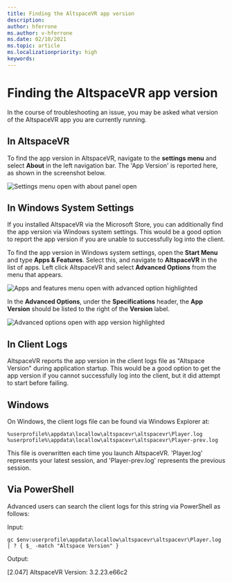 ```yaml
---
title: Finding the AltspaceVR app version
description: 
author: hferrone
ms.author: v-hferrone
ms.date: 02/10/2021
ms.topic: article
ms.localizationpriority: high
keywords: 
---
```


# Finding the AltspaceVR app version

In the course of troubleshooting an issue, you may be asked what version of the AltspaceVR app you are currently running.

## In AltspaceVR

To find the app version in AltspaceVR, navigate to the **settings menu** and select **About** in the left navigation bar. The 'App Version' is reported here, as shown in the screenshot below.

![Settings menu open with about panel open]()

## In Windows System Settings

If you installed AltspaceVR via the Microsoft Store, you can additionally find the app version via Windows system settings.  This would be a good option to report the app version if you are unable to successfully log into the client.

To find the app version in Windows system settings, open the **Start Menu** and type **Apps & Features**. Select this, and navigate to **AltspaceVR** in the list of apps. Left click AltspaceVR and select **Advanced Options** from the menu that appears.

![Apps and features menu open with advanced option highlighted]()

In the **Advanced Options**, under the **Specifications** header, the **App Version** should be listed to the right of the **Version** label.

![Advanced options open with app version highlighted]()

## In Client Logs

AltspaceVR reports the app version in the client logs file as "Altspace Version" during application startup. This would be a good option to get the app version if you cannot successfully log into the client, but it did attempt to start before failing.

## Windows

On Windows, the client logs file can be found via Windows Explorer at:

```
%userprofile%\appdata\locallow\altspacevr\altspacevr\Player.log
%userprofile%\appdata\locallow\altspacevr\altspacevr\Player-prev.log
```

This file is overwritten each time you launch AltspaceVR. 'Player.log' represents your latest session, and 'Player-prev.log' represents the previous session.

## Via PowerShell

Advanced users can search the client logs for this string via PowerShell as follows:

Input:

```
gc $env:userprofile\appdata\locallow\altspacevr\altspacevr\Player.log | ? { $_ -match "Altspace Version" }
```

Output:

[2.047] AltspaceVR Version: 3.2.23.e66c2